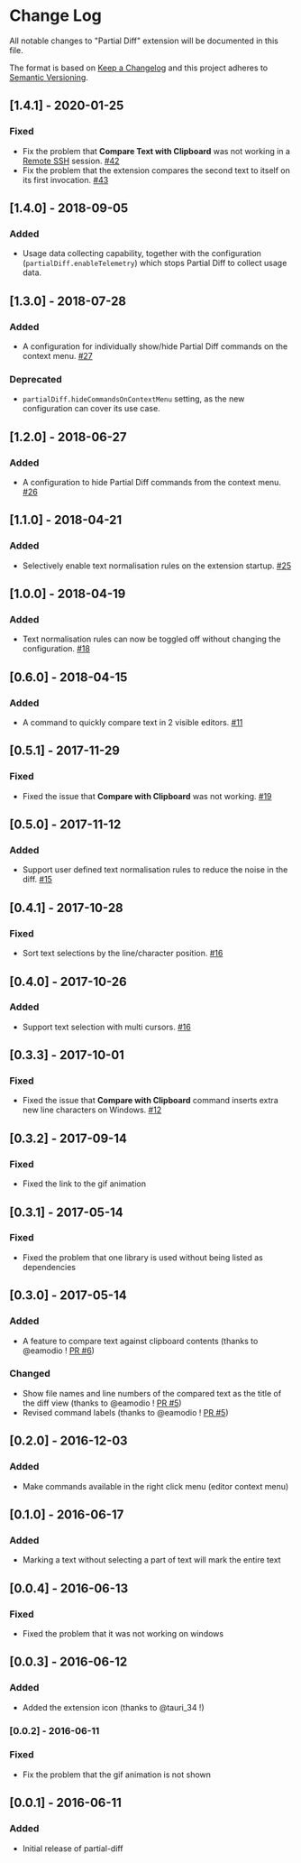 # Change Log

All notable changes to "Partial Diff" extension will be documented in this file.

The format is based on [Keep a Changelog](http://keepachangelog.com/en/1.0.0/)
and this project adheres to [Semantic Versioning](http://semver.org/spec/v2.0.0.html).

## [1.4.1] - 2020-01-25
### Fixed
- Fix the problem that **Compare Text with Clipboard** was not working in a [Remote SSH](https://marketplace.visualstudio.com/items?itemName=ms-vscode-remote.remote-ssh) session. [#42](https://github.com/ryu1kn/vscode-partial-diff/issues/42)
- Fix the problem that the extension compares the second text to itself on its first invocation. [#43](https://github.com/ryu1kn/vscode-partial-diff/issues/43)

## [1.4.0] - 2018-09-05
### Added
- Usage data collecting capability, together with the configuration (`partialDiff.enableTelemetry`) which stops Partial Diff to collect usage data.

## [1.3.0] - 2018-07-28
### Added
- A configuration for individually show/hide Partial Diff commands on the context menu. [#27](https://github.com/ryu1kn/vscode-partial-diff/issues/27)

### Deprecated
- `partialDiff.hideCommandsOnContextMenu` setting, as the new configuration can cover its use case.

## [1.2.0] - 2018-06-27
### Added
- A configuration to hide Partial Diff commands from the context menu. [#26](https://github.com/ryu1kn/vscode-partial-diff/issues/26)

## [1.1.0] - 2018-04-21
### Added
- Selectively enable text normalisation rules on the extension startup. [#25](https://github.com/ryu1kn/vscode-partial-diff/issues/25)

## [1.0.0] - 2018-04-19
### Added
- Text normalisation rules can now be toggled off without changing the configuration. [#18](https://github.com/ryu1kn/vscode-partial-diff/issues/18)

## [0.6.0] - 2018-04-15
### Added
- A command to quickly compare text in 2 visible editors. [#11](https://github.com/ryu1kn/vscode-partial-diff/issues/11)

## [0.5.1] - 2017-11-29
### Fixed
- Fixed the issue that **Compare with Clipboard** was not working. [#19](https://github.com/ryu1kn/vscode-partial-diff/issues/19)

## [0.5.0] - 2017-11-12
### Added
- Support user defined text normalisation rules to reduce the noise in the diff. [#15](https://github.com/ryu1kn/vscode-partial-diff/issues/15)

## [0.4.1] - 2017-10-28
### Fixed
- Sort text selections by the line/character position. [#16](https://github.com/ryu1kn/vscode-partial-diff/issues/16)

## [0.4.0] - 2017-10-26
### Added
- Support text selection with multi cursors. [#16](https://github.com/ryu1kn/vscode-partial-diff/issues/16)

## [0.3.3] - 2017-10-01
### Fixed
- Fixed the issue that **Compare with Clipboard** command inserts extra new line characters on Windows. [#12](https://github.com/ryu1kn/vscode-partial-diff/issues/12)

## [0.3.2] - 2017-09-14
### Fixed
- Fixed the link to the gif animation

## [0.3.1] - 2017-05-14
### Fixed
- Fixed the problem that one library is used without being listed as dependencies

## [0.3.0] - 2017-05-14
### Added
- A feature to compare text against clipboard contents (thanks to @eamodio ! [PR #6](https://github.com/ryu1kn/vscode-partial-diff/pull/6))

### Changed
- Show file names and line numbers of the compared text as the title of the diff view (thanks to @eamodio ! [PR #5](https://github.com/ryu1kn/vscode-partial-diff/pull/5))
- Revised command labels (thanks to @eamodio ! [PR #5](https://github.com/ryu1kn/vscode-partial-diff/pull/5))

## [0.2.0] - 2016-12-03
### Added
- Make commands available in the right click menu (editor context menu)

## [0.1.0] - 2016-06-17
### Added
- Marking a text without selecting a part of text will mark the entire text

## [0.0.4] - 2016-06-13
### Fixed
- Fixed the problem that it was not working on windows

## [0.0.3] - 2016-06-12
### Added
* Added the extension icon (thanks to @tauri_34 !)

### [0.0.2] - 2016-06-11
### Fixed
* Fix the problem that the gif animation is not shown

## [0.0.1] - 2016-06-11
### Added
* Initial release of partial-diff
